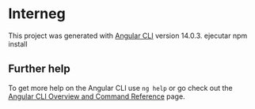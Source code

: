 # Interneg

This project was generated with [Angular CLI](https://github.com/angular/angular-cli) version 14.0.3.
ejecutar npm install 





## Further help

To get more help on the Angular CLI use `ng help` or go check out the [Angular CLI Overview and Command Reference](https://angular.io/cli) page.
